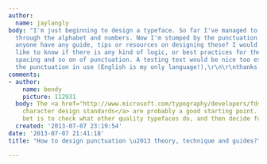 ```yaml
---
author:
  name: jaylangly
body: "I'm just beginning to design a typeface. So far I've managed to make my way
  through the alphabet and numbers. Now I'm stumped by the punctuation. \r\n\r\nDoes
  anyone have any guide, tips or resources on designing these? I would especially
  like to know if there is any kind of logic, or best practices for the sizing, placement,
  spacing and so on of punctuation. A testing text would be nice too especially for
  the punctuation in use (English is my only language!),\r\n\r\nthanks,"
comments:
- author:
    name: bendy
    picture: 112931
  body: The <a href="http://www.microsoft.com/typography/developers/fdsspec/punc.aspx">Microsoft
    character design standards</a> are probably a good starting point. But your best
    bet is to check what other quality typefaces do, and then decide for yourself.
  created: '2013-07-07 23:19:54'
date: '2013-07-07 21:41:18'
title: "How to design punctuation \u2013 theory, technique and guides?"

---
```

